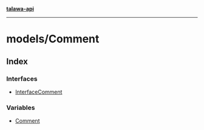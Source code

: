 [**talawa-api**](../../README.md)

***

# models/Comment

## Index

### Interfaces

- [InterfaceComment](interfaces/InterfaceComment.md)

### Variables

- [Comment](variables/Comment.md)
